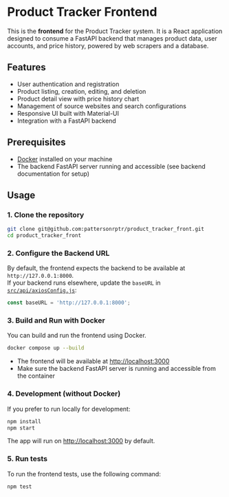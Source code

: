 # Product Tracker Frontend

This is the **frontend** for the Product Tracker system. It is a React application designed to consume a FastAPI backend that manages product data, user accounts, and price history, powered by web scrapers and a database.

## Features

- User authentication and registration
- Product listing, creation, editing, and deletion
- Product detail view with price history chart
- Management of source websites and search configurations
- Responsive UI built with Material-UI
- Integration with a FastAPI backend

## Prerequisites

- [Docker](https://docs.docker.com/engine/install/ubuntu/#install-using-the-repository) installed on your machine
- The backend FastAPI server running and accessible (see backend documentation for setup)

## Usage

### 1. Clone the repository

```bash
git clone git@github.com:pattersonrptr/product_tracker_front.git
cd product_tracker_front
```

### 2. Configure the Backend URL

By default, the frontend expects the backend to be available at `http://127.0.0.1:8000`.  
If your backend runs elsewhere, update the `baseURL` in [`src/api/axiosConfig.js`](src/api/axiosConfig.js):

```js
const baseURL = 'http://127.0.0.1:8000';
```

### 3. Build and Run with Docker

You can build and run the frontend using Docker.  
```bash
docker compose up --build
```

- The frontend will be available at [http://localhost:3000](http://localhost:3000)
- Make sure the backend FastAPI server is running and accessible from the container

### 4. Development (without Docker)

If you prefer to run locally for development:

```bash
npm install
npm start
```

The app will run on [http://localhost:3000](http://localhost:3000) by default.

### 5. Run tests

To run the frontend tests, use the following command:

```bash
npm test
```
